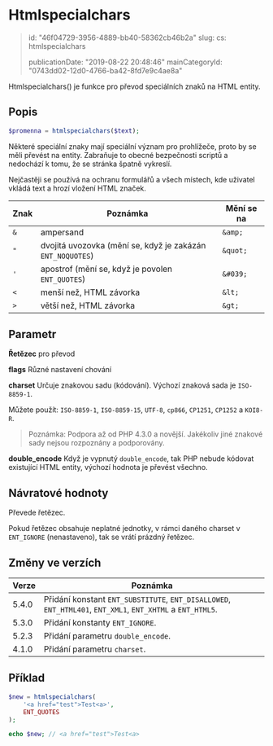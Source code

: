 Htmlspecialchars
================

> id: "46f04729-3956-4889-bb40-58362cb46b2a"
> slug:
> 	cs: htmlspecialchars
> 
> publicationDate: "2019-08-22 20:48:46"
> mainCategoryId: "0743dd02-12d0-4766-ba42-8fd7e9c4ae8a"

Htmlspecialchars() je funkce pro převod speciálních znaků na HTML entity.

Popis
-----

```php
$promenna = htmlspecialchars($text);
```

Některé speciální znaky mají speciální význam pro prohlížeče, proto by se měli převést na entity. Zabraňuje to obecné bezpečnosti scriptů a nedochází k tomu, že se stránka špatně vykreslí.

Nejčastěji se používá na ochranu formulářů a všech místech, kde uživatel vkládá text a hrozí vložení HTML značek.

| Znak | Poznámka                | Mění se na
|------|-------------------------|-----------
| `&`  | ampersand               | `&amp;`
| `"`  | dvojitá uvozovka (mění se, když je zakázán `ENT_NOQUOTES`) | `&quot;`
| `'`  | apostrof (mění se, když je povolen `ENT_QUOTES`) | `&#039;`
| `<`  | menší než, HTML závorka | `&lt;`
| `>`  | větší než, HTML závorka | `&gt;`

Parametr
--------

**Řetězec** pro převod

**flags** Různé nastavení chování

**charset** Určuje znakovou sadu (kódování). Výchozí znaková sada je `ISO-8859-1`.

Můžete použít: `ISO-8859-1`, `ISO-8859-15`, `UTF-8`, `cp866`, `CP1251`, `CP1252` a `KOI8-R`.

> Poznámka: Podpora až od PHP 4.3.0 a novější. Jakékoliv jiné znakové sady nejsou rozpoznány a podporovány.

**double_encode** Když je vypnutý `double_encode`, tak PHP nebude kódovat existující HTML entity, výchozí hodnota je převést všechno.

Návratové hodnoty
-----------------

Převede řetězec.

Pokud řetězec obsahuje neplatné jednotky, v rámci daného charset v `ENT_IGNORE` (nenastaveno), tak se vrátí prázdný řetězec.

Změny ve verzích
----------------

| Verze | Poznámka
|-------|---------
| 5.4.0 | Přidání konstant `ENT_SUBSTITUTE`, `ENT_DISALLOWED`, `ENT_HTML401`, `ENT_XML1`, `ENT_XHTML` a `ENT_HTML5`.
| 5.3.0 | Přidání konstanty `ENT_IGNORE`.
| 5.2.3 | Přidání parametru `double_encode`.
| 4.1.0 | Přidání parametru `charset`.

Příklad
-------

```php
$new = htmlspecialchars(
	'<a href="test">Test<a>',
	ENT_QUOTES
);

echo $new; // <a href="test">Test<a>
```
